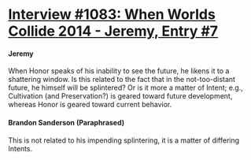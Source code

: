 # [Interview #1083: When Worlds Collide 2014 - Jeremy, Entry #7](https://www.theoryland.com/intvmain.php?i=1083#7)

#### Jeremy

When Honor speaks of his inability to see the future, he likens it to a shattering window. Is this related to the fact that in the not-too-distant future, he himself will be splintered? Or is it more a matter of Intent; e.g., Cultivation (and Preservation?) is geared toward future development, whereas Honor is geared toward current behavior.

#### Brandon Sanderson (Paraphrased)

This is not related to his impending splintering, it is a matter of differing Intents.

